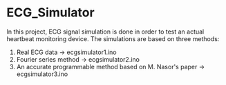 # ECG_Simulator

In this project, ECG signal simulation is done in order to test an actual heartbeat monitoring device. The simulations are based on three methods:
1. Real ECG data -> ecgsimulator1.ino
2. Fourier series method -> ecgsimulator2.ino
3. An accurate programmable method based on M. Nasor's paper -> ecgsimulator3.ino
